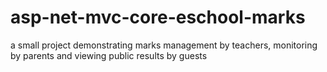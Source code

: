 # asp-net-mvc-core-eschool-marks
a small project demonstrating marks management by teachers, monitoring by parents and viewing public results by guests
